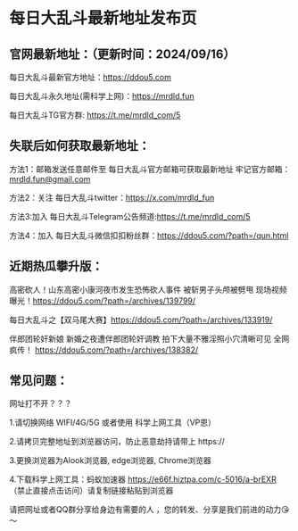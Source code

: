 # 每日大乱斗最新地址发布页

官网最新地址：（更新时间：2024/09/16）
-
 每日大乱斗最新官方地址：https://ddou5.com

 每日大乱斗永久地址(需科学上网)：https://mrdld.fun

 每日大乱斗TG官方群: https://t.me/mrdld_com/5

失联后如何获取最新地址：
-
方法1：邮箱发送任意邮件至 每日大乱斗官方邮箱可获取最新地址
牢记官方邮箱：mrdld.fun@gmail.com

方法2：关注 每日大乱斗twitter：https://x.com/mrdld_fun

方法3:加入 每日大乱斗Telegram公告频道:https://t.me/mrdld_com/5

方法4：加入 每日大乱斗微信扣扣粉丝群：https://ddou5.com/?path=/qun.html

近期热瓜攀升版：
-
高密砍人！山东高密小康河夜市发生恐怖砍人事件 被斩男子头颅被劈甩 现场视频曝光！https://ddou5.com/?path=/archives/139799/

每日大乱斗之【双马尾大赛】https://ddou5.com/?path=/archives/133919/

伴郎团轮奸新娘 新婚之夜遭伴郎团轮奸调教 拍下大量不雅淫照小穴清晰可见 全网疯传！ https://ddou5.com/?path=/archives/138382/

常见问题：
-
网址打不开？？？

1.请切换网络 WIFI/4G/5G 或者使用 科学上网工具（VP恩）

2.请拷贝完整地址到浏览器访问，防止恶意劫持请带上 https://

3.更换浏览器为Alook浏览器, edge浏览器, Chrome浏览器

4.下载科学上网工具：蚂蚁加速器 https://e66f.hiztpa.com/c-5016/a-brEXR （禁止直接点击访问）请复制链接粘贴到浏览器

请把网址或者QQ群分享给身边有需要的人 ，您的转发、分享是我们前进的动力😘～
